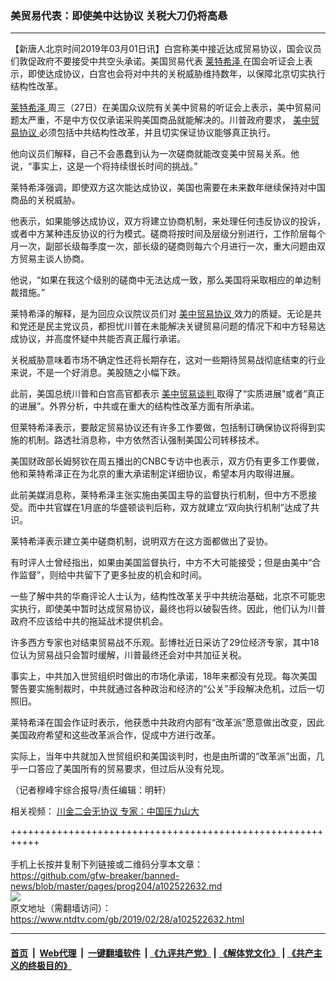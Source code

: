 ### 美贸易代表：即使美中达协议 关税大刀仍将高悬
------------------------

<div class="post_content">
 <p>
  【新唐人北京时间2019年03月01日讯】白宫称美中接近达成贸易协议，国会议员们敦促政府不要接受中共空头承诺。美国贸易代表
  <a href="https://www.ntdtv.com/gb/莱特希泽.htm">
   莱特希泽
  </a>
  在国会听证会上表示，即使达成协议，白宫也会将对中共的关税威胁维持数年，以保障北京切实执行结构性改革。
 </p>
 <p>
  <a href="https://www.ntdtv.com/gb/莱特希泽.htm">
   莱特希泽
  </a>
  周三（27日）在美国众议院有关美中贸易的听证会上表示，美中贸易问题太严重，不是中方仅仅承诺采购美国商品就能解决的。川普政府要求，
  <a href="https://www.ntdtv.com/gb/美中贸易协议.htm">
   美中贸易协议
  </a>
  必须包括中共结构性改革，并且切实保证协议能够真正执行。
 </p>
 <p>
  他向议员们解释，自己不会愚蠢到认为一次磋商就能改变美中贸易关系。他说，“事实上，这是一个将持续很长时间的挑战。”
 </p>
 <p>
  莱特希泽强调，即使双方这次能达成协议，美国也需要在未来数年继续保持对中国商品的关税威胁。
 </p>
 <p>
  他表示，如果能够达成协议，双方将建立协商机制，来处理任何违反协议的投诉，或者中方某种违反协议的行为模式。磋商将按时间及层级分别进行，工作阶层每个月一次，副部长级每季度一次，部长级的磋商则每六个月进行一次，重大问题由双方贸易主谈人协商。
 </p>
 <p>
  他说，“如果在我这个级别的磋商中无法达成一致，那么美国将采取相应的单边制裁措施。”
 </p>
 <p>
  莱特希泽的解释，是为回应众议院议员们对
  <a href="https://www.ntdtv.com/gb/美中贸易协议.htm">
   美中贸易协议
  </a>
  效力的质疑。无论是共和党还是民主党议员，都担忧川普在未能解决关键贸易问题的情况下和中方轻易达成协议，并高度怀疑中共能否真正履行承诺。
 </p>
 <p>
  关税威胁意味着市场不确定性还将长期存在，这对一些期待贸易战彻底结束的行业来说，不是一个好消息。美股随之小幅下跌。
 </p>
 <p>
  此前，美国总统川普和白宫高官都表示
  <a href="https://www.ntdtv.com/gb/34765.htm">
   美中贸易谈判
  </a>
  取得了“实质进展”或者“真正的进展”。外界分析，中共或在重大的结构性改革方面有所承诺。
 </p>
 <p>
  但莱特希泽表示，要敲定贸易协议还有许多工作要做，包括制订确保协议将得到实施的机制。路透社消息称，中方依然否认强制美国公司转移技术。
 </p>
 <p>
  美国财政部长姆努钦在周五播出的CNBC专访中也表示，双方仍有更多工作要做，他和莱特希泽正在为北京的重大承诺制定详细协议，希望本月内取得进展。
 </p>
 <p>
  此前美媒消息称，莱特希泽主张实施由美国主导的监督执行机制，但中方不愿接受。而中共官媒在1月底的华盛顿谈判后称，双方就建立“双向执行机制”达成了共识。
 </p>
 <p>
  莱特希泽表示建立美中磋商机制，说明双方在这方面都做出了妥协。
 </p>
 <p>
  有时评人士曾经指出，如果由美国监督执行，中方不大可能接受；但是由美中“合作监督”，则给中共留下了更多扯皮的机会和时间。
 </p>
 <p>
  一些了解中共的华裔评论人士认为，结构性改革关乎中共统治基础，北京不可能忠实执行，即使美中暂时达成贸易协议，最终也将以破裂告终。因此，他们认为川普政府不应该给中共的拖延战术提供机会。
 </p>
 <p>
  许多西方专家也对结束贸易战不乐观。彭博社近日采访了29位经济专家，其中18位认为贸易战只会暂时缓解，川普最终还会对中共加征关税。
 </p>
 <p>
  事实上，中共加入世贸组织时做出的市场化承诺，18年来都没有兑现。每次美国警告要实施制裁时，中共就通过各种政治和经济的“公关”手段解决危机，过后一切照旧。
 </p>
 <p>
  莱特希泽在国会作证时表示，他获悉中共政府内部有“改革派”愿意做出改变，因此美国政府希望和这些改革派合作，促成中方进行改革。
 </p>
 <p>
  实际上，当年中共就加入世贸组织和美国谈判时，也是由所谓的“改革派”出面，几乎一口答应了美国所有的贸易要求，但过后从没有兑现。
 </p>
 <p>
  （记者穆峰宇综合报导/责任编辑：明轩）
 </p>
 <p>
  相关视频：
  <a href="https://www.ntdtv.com/b5/2019/02/28/a102522673.html">
   川金二会无协议 专家：中国压力山大
  </a>
 </p>
 <div class="single_ad">
 </div>
</div>

+++++++++++++++++++++++++++++++++++++++++++++++++++++++++++<br/><br/>
手机上长按并复制下列链接或二维码分享本文章：<br/>
https://github.com/gfw-breaker/banned-news/blob/master/pages/prog204/a102522632.md <br/>
<a href='https://github.com/gfw-breaker/banned-news/blob/master/pages/prog204/a102522632.md'><img src='https://github.com/gfw-breaker/banned-news/blob/master/pages/prog204/a102522632.md.png'/></a> <br/>
原文地址（需翻墙访问）：https://www.ntdtv.com/gb/2019/02/28/a102522632.html


------------------------
#### [首页](https://github.com/gfw-breaker/banned-news/blob/master/README.md) &nbsp;|&nbsp; [Web代理](https://github.com/labour-camp/helloworld) &nbsp;|&nbsp; [一键翻墙软件](https://github.com/gfw-breaker/nogfw/blob/master/README.md) &nbsp;| [《九评共产党》](https://github.com/gfw-breaker/9ping.md/blob/master/README.md#九评之一评共产党是什么) | [《解体党文化》](https://github.com/gfw-breaker/jtdwh.md/blob/master/README.md) | [《共产主义的终极目的》](https://github.com/gfw-breaker/gczydzjmd.md/blob/master/README.md)

